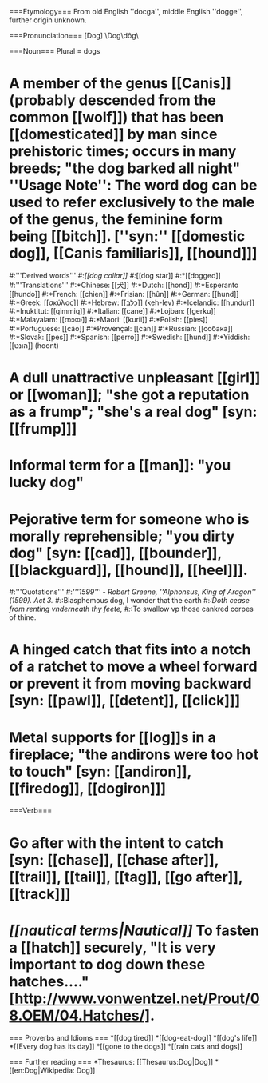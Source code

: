 ===Etymology===
From old English ''docga'', middle English ''dogge'', further origin unknown.
 
===Pronunciation===
[Dog] \Dog\dôg\

===Noun===
Plural = dogs
# A member of the genus [[Canis]] (probably descended from the common [[wolf]]) that has been [[domesticated]] by man since prehistoric times; occurs in many breeds; "the dog barked all night" ''Usage Note'': The word dog can be used to refer exclusively to the male of the genus, the feminine form being [[bitch]]. [''syn:'' [[domestic dog]], [[Canis familiaris]], [[hound]]]
#:'''Derived words'''
#:*[[dog collar]]
#:*[[dog star]]
#:*[[dogged]]
#:'''Translations'''
#:*Chinese: [[&#29356;]]
#:*Dutch: [[hond]]
#:*Esperanto [[hundo]]
#:*French: [[chien]]
#:*Frisian: [[hûn]]
#:*German: [[hund]]
#:*Greek: [[σκύλος]]
#:*Hebrew: [[כלב]] (keh-lev)
#:*Icelandic: [[hundur]]
#:*Inuktitut: [[qimmiq]]
#:*Italian: [[cane]]
#:*Lojban: [[gerku]]
#:*Malayalam: [[നായ്]]
#:*Maori: [[kurii]]
#:*Polish: [[pies]]
#:*Portuguese: [[cão]]
#:*Provençal: [[can]]
#:*Russian: [[собака]]
#:*Slovak: [[pes]]
#:*Spanish: [[perro]]
#:*Swedish: [[hund]]
#:*Yiddish: [[הונט]] (hoont)
# A dull unattractive unpleasant [[girl]] or [[woman]]; "she got a reputation as a frump"; "she's a real dog" [syn: [[frump]]]
# Informal term for a [[man]]: "you lucky dog"
# Pejorative term for someone who is morally reprehensible; "you dirty dog" [syn: [[cad]], [[bounder]], [[blackguard]], [[hound]], [[heel]]].
#:'''Quotations'''
#:*'''1599''' - Robert Greene, ''Alphonsus, King of Aragon'' (1599). Act 3.
#:*:Blasphemous dog, I wonder that the earth
#:*:Doth cease from renting vnderneath thy feete,
#:*:To swallow vp those cankred corpes of thine. 
# A hinged catch that fits into a notch of a ratchet to move a wheel forward or prevent it from moving backward [syn: [[pawl]], [[detent]], [[click]]]
# Metal supports for [[log]]s in a fireplace; "the andirons were too hot to touch" [syn: [[andiron]], [[firedog]], [[dogiron]]]


===Verb===
# Go after with the intent to catch [syn: [[chase]], [[chase after]], [[trail]], [[tail]], [[tag]], [[go after]], [[track]]]
# <i>[[nautical terms|Nautical]]</i> To fasten a [[hatch]] securely, "It is very important to dog down these hatches...." [http://www.vonwentzel.net/Prout/08.OEM/04.Hatches/].

=== Proverbs and Idioms ===
*[[dog tired]]
*[[dog-eat-dog]]
*[[dog's life]]
*[[Every dog has its day]]
*[[gone to the dogs]]
*[[rain cats and dogs]]



=== Further reading ===
*Thesaurus: [[Thesaurus:Dog|Dog]]
*[[en:Dog|Wikipedia: Dog]]